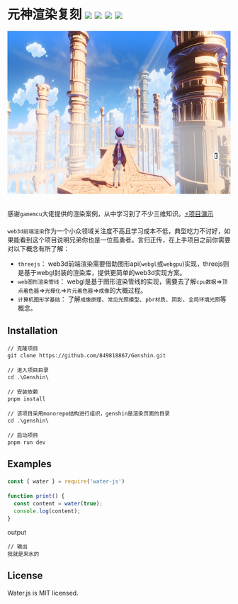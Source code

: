 # 元神渲染复刻  ![](https://img.shields.io/badge/vuejs-3.2.36-blue)  ![](https://img.shields.io/badge/threejs-0.157.0-orange) ![](https://img.shields.io/badge/tweakpane-3.0.5-lightgreen) ![](https://img.shields.io/badge/stats.js-0.17.0-pink)

<div align="center">
  <img src="https://github.com/849818867/Genshin/blob/main/logo/logo.png?raw=true" width="800px" height="368px"/>
</div><br>

感谢`gamemcu`大佬提供的渲染案例，从中学习到了不少三维知识。[:zap:项目演示](http://pj-genshin.cn/)<br>

`web3d前端渲染`作为一个小众领域关注度不高且学习成本不低，典型吃力不讨好，如果能看到这个项目说明兄弟你也是一位孤勇者。言归正传，在上手项目之前你需要对以下概念有所了解：
+ `threejs`： web3d前端渲染需要借助图形api(`webgl`或`webgpu`)实现，threejs则是基于webgl封装的渲染库，提供更简单的web3d实现方案。
+ `web图形渲染管线`： webgl是基于图形渲染管线的实现，需要去了解`cpu数据`=>`顶点着色器`=>`光栅化`=>`片元着色器`=>`成像`的大概过程。
+ `计算机图形学基础`： 了解`成像原理`、`常见光照模型`、`pbr材质`、`阴影`、`全局环境光照`等概念。

## Installation
```
// 克隆项目
git clone https://github.com/849818867/Genshin.git

// 进入项目目录
cd .\Genshin\

// 安装依赖
pnpm install

// 该项目采用monorepo结构进行组织，genshin是渲染页面的目录
cd .\genshin\

// 启动项目
pnpm run dev
```
## Examples
```js
const { water } = require('water-js')

function print() {
  const content = water(true);
  console.log(content);
}
```
output
```
// 输出
我就是来水的
```
## License
Water.js is MIT licensed.
